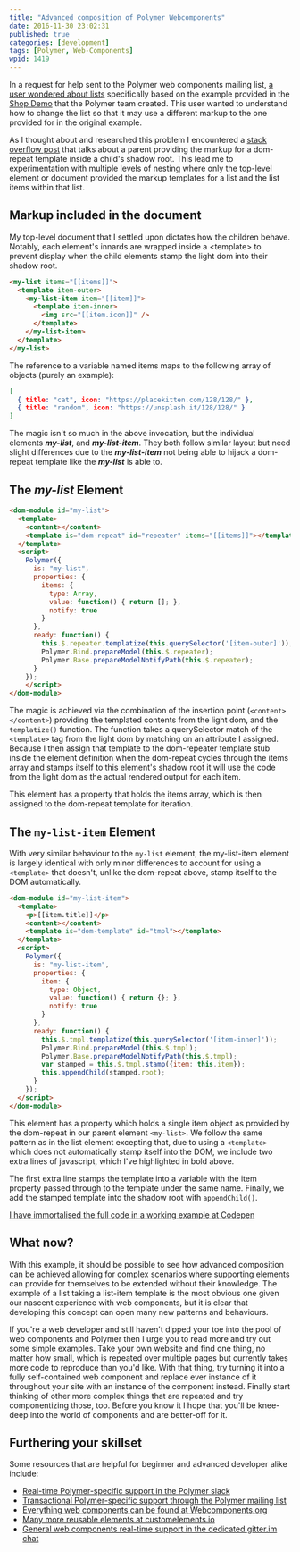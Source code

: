 ```yaml
---
title: "Advanced composition of Polymer Webcomponents"
date: 2016-11-30 23:02:31
published: true
categories: [development]
tags: [Polymer, Web-Components]
wpid: 1419
---
```


In a request for help sent to the Polymer web components mailing list, [a user wondered about lists](https://groups.google.com/d/msg/polymer-dev/LqhR65un-h0/joFOrptJBQAJ) specifically based on the example provided in the [Shop Demo](https://shop.polymer-project.org/) that the Polymer team created. This user wanted to understand how to change the list so that it may use a different markup to the one provided for in the original example.

As I thought about and researched this problem I encountered a [stack overflow post](https://stackoverflow.com/questions/34645114/polymer-dom-repeat-binding-to-content/34751655#34751655) that talks about a parent providing the markup for a dom-repeat template inside a child's shadow root. This lead me to experimentation with multiple levels of nesting where only the top-level element or document provided the markup templates for a list and the list items within that list.

Markup included in the document
-------------------------------

My top-level document that I settled upon dictates how the children behave. Notably, each element's innards are wrapped inside a &lt;template&gt; to prevent display when the child elements stamp the light dom into their shadow root.

```html
<my-list items="[[items]]">
  <template item-outer>
    <my-list-item item="[[item]]">
      <template item-inner>
        <img src="[[item.icon]]" />
      </template>
    </my-list-item>
  </template>
</my-list>
```

The reference to a variable named items maps to the following array of objects (purely an example):

```json
[
  { title: "cat", icon: "https://placekitten.com/128/128/" },
  { title: "random", icon: "https://unsplash.it/128/128/" }
]
```

The magic isn't so much in the above invocation, but the individual elements ***my-list***, and ***my-list-item***. They both follow similar layout but need slight differences due to the ***my-list-item*** not being able to hijack a dom-repeat template like the ***my-list*** is able to.

The *my-list* Element
---------------------

```html
<dom-module id="my-list">
  <template>
    <content></content>
    <template is="dom-repeat" id="repeater" items="[[items]]"></template>
  </template>
  <script>
    Polymer({
      is: "my-list",
      properties: {
        items: {
          type: Array,
          value: function() { return []; },
          notify: true
        }
      },
      ready: function() {
        this.$.repeater.templatize(this.querySelector('[item-outer]'));
        Polymer.Bind.prepareModel(this.$.repeater);
        Polymer.Base.prepareModelNotifyPath(this.$.repeater);
      }
    });
    </script>
</dom-module>
```

The magic is achieved via the combination of the insertion point (`<content></content>`) providing the templated contents from the light dom, and the `templatize()` function. The function takes a querySelector match of the `<template>` tag from the light dom by matching on an attribute I assigned. Because I then assign that template to the dom-repeater template stub inside the element definition when the dom-repeat cycles through the items array and stamps itself to this element's shadow root it will use the code from the light dom as the actual rendered output for each item.

This element has a property that holds the items array, which is then assigned to the dom-repeat template for iteration.

The `my-list-item` Element
--------------------------

With very similar behaviour to the `my-list` element, the my-list-item element is largely identical with only minor differences to account for using a `<template>` that doesn't, unlike the dom-repeat above, stamp itself to the DOM automatically.

```html
<dom-module id="my-list-item">
  <template>
    <p>[[item.title]]</p>
    <content></content>
    <template is="dom-template" id="tmpl"></template>
  </template>
  <script>
    Polymer({
      is: "my-list-item",
      properties: {
        item: {
          type: Object,
          value: function() { return {}; },
          notify: true
        }
      },
      ready: function() {
        this.$.tmpl.templatize(this.querySelector('[item-inner]'));
        Polymer.Bind.prepareModel(this.$.tmpl);
        Polymer.Base.prepareModelNotifyPath(this.$.tmpl);
        var stamped = this.$.tmpl.stamp({item: this.item});
        this.appendChild(stamped.root);
      }
    });
  </script>
</dom-module>
```

This element has a property which holds a single item object as provided by the dom-repeat in our parent element `<my-list>`. We follow the same pattern as in the list element excepting that, due to using a `<template>` which does not automatically stamp itself into the DOM, we include two extra lines of javascript, which I've highlighted in bold above.

The first extra line stamps the template into a variable with the item property passed through to the template under the same name. Finally, we add the stamped template into the shadow root with `appendChild()`.

[I have immortalised the full code in a working example at Codepen](https://codepen.io/diddledan/pen/bBrxZR)

What now?
---------

With this example, it should be possible to see how advanced composition can be achieved allowing for complex scenarios where supporting elements can provide for themselves to be extended without their knowledge. The example of a list taking a list-item template is the most obvious one given our nascent experience with web components, but it is clear that developing this concept can open many new patterns and behaviours.

If you're a web developer and still haven't dipped your toe into the pool of web components and Polymer then I urge you to read more and try out some simple examples. Take your own website and find one thing, no matter how small, which is repeated over multiple pages but currently takes more code to reproduce than you'd like. With that thing, try turning it into a fully self-contained web component and replace ever instance of it throughout your site with an instance of the component instead. Finally start thinking of other more complex things that are repeated and try componentizing those, too. Before you know it I hope that you'll be knee-deep into the world of components and are better-off for it.

Furthering your skillset
------------------------

Some resources that are helpful for beginner and advanced developer alike include:

- [Real-time Polymer-specific support in the Polymer slack](https://polymer-slack.herokuapp.com/)
- [Transactional Polymer-specific support through the Polymer mailing list](https://groups.google.com/forum/#!forum/polymer-dev)
- [Everything web components can be found at Webcomponents.org](https://webcomponents.org/)
- [Many more reusable elements at customelements.io](https://webcomponents.org)
- [General web components real-time support in the dedicated gitter.im chat](https://gitter.im/webcomponents/community)